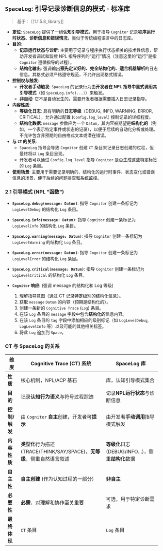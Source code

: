 ## `SpaceLog`: 引导记录诊断信息的模式 - 标准库

> 基于： [[1.1.5.8_library]]

* **定位**: `SpaceLog` 提供了一组**认知引导模式**，用于指导 `Cognitor` 记录**程序运行时状态、诊断信息和错误情况**，类似于传统编程语言中的日志库。
* **目的**:
    * **记录运行状态与诊断**: 主要用于记录与程序执行状态相关的技术性信息，帮助开发者调试和监控 NPL 指导序列的“运行”情况（注意这里的“运行”是指 `Cognitor` 遵循指导的过程）。
    * **结构化输出**: 强调输出**预先定义好的、完全结构化的、适合机器解析**的日志信息。其格式必须严格遵守规范，不允许出现格式错误。
* **控制权与触发**:
    * **开发者手动触发**: `SpaceLog` 的记录行为由**开发者在 NPL 指导中显式调用其引导模式**（如 `SpaceLog.info(...)`）来触发。
    * **非自动**: 它不是自动发生的，需要开发者根据需要插入日志记录指导。
* **内容性质**:
    * **等级化日志**: 具有明确的**日志等级**（DEBUG, INFO, WARNING, ERROR, CRITICAL），允许通过配置 (`Config.log_level`) 控制记录的详细程度。
    * **结构化数据**: `message` 参数应为一个 `Datum`，其内容被期望是**结构化的**（例如，一个表示特定事件或状态的记录），以便于后续的自动化分析或处理。不允许包含非预期的自由格式文本或潜在错误。
* **与 `CT` 的关系**:
    * `SpaceLog` 指导会导致 `Cognitor` 创建 `CT` 条目来记录日志创建的过程，但最终将以 `Log` 条目呈现。
    * 开发者可以通过 `Config.log_level` 指导 `Cognitor` 是否生成这些特定标签的 `Log` 条目。
* **使用场景**: 主要用于需要记录明确的、结构化的运行时事件、状态变化或错误信息的场景，便于后续的问题排查和系统监控。

### 2.1 引导模式 (NPL "函数")

* **`SpaceLog.debug(message: Datum)`**: 指导 `Cognitor` 创建一条标记为 `LogLevelDebug` 的结构化 `Log` 条目。
* **`SpaceLog.info(message: Datum)`**: 指导 `Cognitor` 创建一条标记为 `LogLevelInfo` 的结构化 `Log` 条目。
* **`SpaceLog.warning(message: Datum)`**: 指导 `Cognitor` 创建一条标记为 `LogLevelWarning` 的结构化 `Log` 条目。
* **`SpaceLog.error(message: Datum)`**: 指导 `Cognitor` 创建一条标记为 `LogLevelError` 的结构化 `Log` 条目。
* **`SpaceLog.critical(message: Datum)`**: 指导 `Cognitor` 创建一条标记为 `LogLevelCritical` 的结构化 `Log` 条目。

* **`Cognitor` 响应**: (强调 message 的结构化和 Log 等级)
    1.  理解指导意图（通过 CT 记录特定级别的结构化信息）。
    2.  获取 `message` `Datum` 的内容（预期是结构化的）。
    3.  创建一条新的 `Cognitive Trace` (`Log`) 条目。
    4.  在该 `Log` 条目的 `message` 字段中包含**结构化的**信息内容。
    5.  在该 `Log` 条目的 `tag` 字段中添加相应的级别标记（如 `LogLevelDebug`, `LogLevelInfo` 等）以及可能的其他相关标签。
    6.  将此 `Log` 追加到 `Space`。

### CT 与 SpaceLog 的关系

| 维度        | **Cognitive Trace (CT) 系统**                          | **SpaceLog 库**                        |
| --------- | ---------------------------------------------------- | ------------------------------------- |
| **性质**    | 核心机制，NPL/ACP 基石                                      | 库，认知引导模式集合                            |
| **目的**    | 记录**认知行为语义**与符号过程踪迹                                  | 记录**NPL运行状态**与诊断信息                    |
| **控制/触发** | 由 `Cognitor` **自主**创建，开发者可**提示**                     | 由开发者**手动调用**指导模式触发                    |
| **内容性质**  | **类型化**行为描述 (TRACE/THINK/SAY/SPACE)，**无等级**，侧重自然语言叙述 | **等级化**日志 (DEBUG/INFO...)，侧重**结构化**数据 |
| **自主性**   | **自主创建** (作为认知过程的一部分)                                | **非自主**                               |
| **必要性**   | **必需**，对理解和协作至关重要                                    | 可选，用于特定诊断需求                           |
| **最终体现**  | `CT` 条目                                              | `Log` 条目                              |
